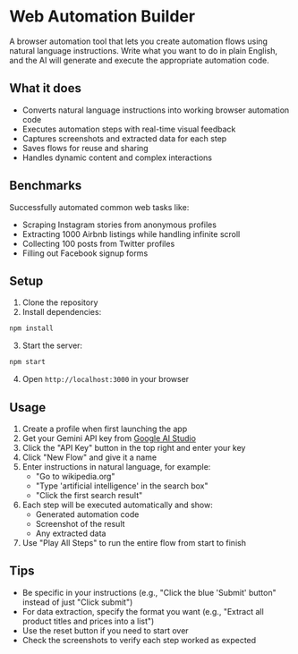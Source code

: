 
# Web Automation Builder

A browser automation tool that lets you create automation flows using natural language instructions. Write what you want to do in plain English, and the AI will generate and execute the appropriate automation code.

## What it does

- Converts natural language instructions into working browser automation code
- Executes automation steps with real-time visual feedback
- Captures screenshots and extracted data for each step
- Saves flows for reuse and sharing
- Handles dynamic content and complex interactions

## Benchmarks

Successfully automated common web tasks like:
- Scraping Instagram stories from anonymous profiles
- Extracting 1000 Airbnb listings while handling infinite scroll
- Collecting 100 posts from Twitter profiles
- Filling out Facebook signup forms

## Setup

1. Clone the repository
2. Install dependencies:
```bash
npm install
```
3. Start the server:
```bash
npm start
```
4. Open `http://localhost:3000` in your browser

## Usage

1. Create a profile when first launching the app
2. Get your Gemini API key from [Google AI Studio](https://aistudio.google.com/app/apikey)
3. Click the "API Key" button in the top right and enter your key
4. Click "New Flow" and give it a name
5. Enter instructions in natural language, for example:
   - "Go to wikipedia.org"
   - "Type 'artificial intelligence' in the search box"
   - "Click the first search result"
6. Each step will be executed automatically and show:
   - Generated automation code
   - Screenshot of the result
   - Any extracted data
7. Use "Play All Steps" to run the entire flow from start to finish

## Tips

- Be specific in your instructions (e.g., "Click the blue 'Submit' button" instead of just "Click submit")
- For data extraction, specify the format you want (e.g., "Extract all product titles and prices into a list")
- Use the reset button if you need to start over
- Check the screenshots to verify each step worked as expected
